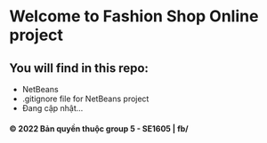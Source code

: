 ﻿# Welcome to Fashion Shop Online project

## You will find in this repo:
* NetBeans
* .gitignore file for NetBeans project
* Đang cập nhật...


#### © 2022 Bản quyền thuộc group 5 - SE1605 | fb/ 